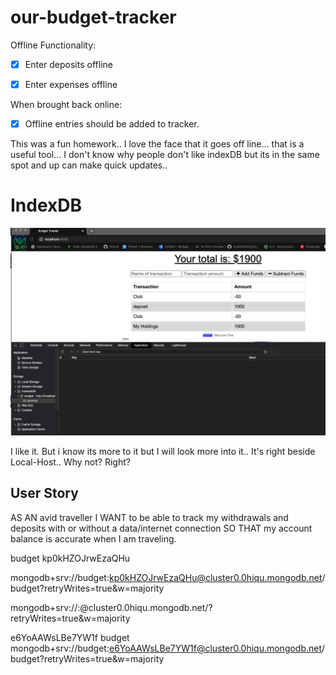 # our-budget-tracker

Offline Functionality:

- [x] Enter deposits offline

- [x] Enter expenses offline

When brought back online:

- [x] Offline entries should be added to tracker.

This was a fun homework.. I love the face that it goes off line... that is a useful tool... I don't know why people don't like indexDB but its in the same spot and up can make quick updates.. 

# IndexDB
<img src="./img1.png" alt="IndexDB">

I like it. But i know its more to it but I will look more into it.. It's right beside Local-Host.. Why not? Right?

## User Story
AS AN avid traveller
I WANT to be able to track my withdrawals and deposits with or without a data/internet connection
SO THAT my account balance is accurate when I am traveling.

budget
kp0kHZOJrwEzaQHu

mongodb+srv://budget:kp0kHZOJrwEzaQHu@cluster0.0hiqu.mongodb.net/budget?retryWrites=true&w=majority

mongodb+srv://<username>:<password>@cluster0.0hiqu.mongodb.net/<dbname>?retryWrites=true&w=majority

e6YoAAWsLBe7YW1f
budget
mongodb+srv://budget:e6YoAAWsLBe7YW1f@cluster0.0hiqu.mongodb.net/budget?retryWrites=true&w=majority